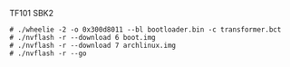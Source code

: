 TF101 SBK2

    # ./wheelie -2 -o 0x300d8011 --bl bootloader.bin -c transformer.bct
    # ./nvflash -r --download 6 boot.img
    # ./nvflash -r --download 7 archlinux.img
    # ./nvflash -r --go
